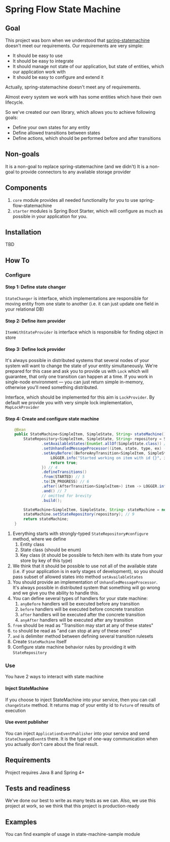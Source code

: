 # Spring Flow State Machine

## Goal

This project was born when we understood that [spring-statemachine](http://projects.spring.io/spring-statemachine/) doesn't meet our requirements.  Our requirements are very simple:

* It should be easy to use
* It should be easy to integrate
* It should manage not state of our application, but state of entities, which our application work with
* It should be easy to configure and extend it

Actually, spring-statemachine doesn't meet any of requirements.

Almost every system we work with has some entities which have their own lifecycle.

So we've created our own library, which allows you to achieve following goals:

* Define your own states for any entity
* Define allowed transitions between states
* Define actions, which should be performed before and after transitions

## Non-goals

It is a non-goal to replace spring-statemachine (and we didn't)
It is a non-goal to provide connectors to any available storage provider

## Components

1. `core` module provides all needed functionality for you to use spring-flow-statemachine
2. `starter` modules is Spring Boot Starter, which will configure as much as possible in your application for you.

## Installation

TBD

## How To

### Configure

#### Step 1: Define state changer

`StateChanger` is interface, which implementations are responsible for moving entity from one state to another (i.e. it can just update one field in your relational DB)

#### Step 2: Define item provider

`ItemWithStateProvider` is interface which is responsible for finding object in store

#### Step 3: Define lock provider

It's always possible in distributed systems that several nodes of your system will want to change the state of your entity simultaneously. We're prepared for this case and ask you to provide us with `Lock` which will guarantee, that only one transition can happen at a time. If you work in single-node environment — you can just return simple in-memory, otherwise you'll need something distributed.

Interface, which should be implemented for this aim is `LockProvider`. By default we provide you with very simple lock implementation, `MapLockProvider`

#### Step 4: Create and configure state machine

```java
    @Bean
    public StateMachine<SimpleItem, SimpleState, String> stateMachine() {
        StateRepository<SimpleItem, SimpleState, String> repository = StateRepositoryBuilder.<SimpleItem, SimpleState, String>configure() // 1
                .setAvailableStates(EnumSet.allOf(SimpleState.class)) // 2
                .setUnhandledMessageProcessor((item, state, type, ex) -> LOGGER.error("Got unhandled item with id {}, issue is {}", item, type)) // 3
                .setAnyBefore((BeforeAnyTransition<SimpleItem, SimpleState>) (item, state) -> {
                    LOGGER.info("Started working on item with id {}", item.getId());
                    return true;
                }) // 4
                .defineTransitions()
                .from(STARTED) // 5
                .to(IN_PROGRESS) // 6
                .after((AfterTransition<SimpleItem>) item -> LOGGER.info("Moved from STARTED to IN_PROGRESS")) 
                .and() // 7
                // omitted for brevity
                .build(); 

        StateMachine<SimpleItem, SimpleState, String> stateMachine = new StateMachine<>(stateProvider(), stateChanger(), lockProvider); // 8
        stateMachine.setStateRepository(repository); // 9
        return stateMachine;
    }
```

1. Everything starts with strongly-typed `StateRepository#configure` method, where we define
    1. Entity class
    2. State class (should be enum)
    3. Key class (it should be possible to fetch item with its state from your store by key of this type)
2. We think that it should be possible to use not all of the available state (i.e. if your application is in early stages of development), so you should pass subset of allowed states into method `setAvailableStates`
3. You should provide an implementation of `UnhandledMessageProcessor`. It's always possible in distributed system that something will go wrong and we give you the ability to handle this. 
4. You can define several types of handlers for your state machine:
    1. `anyBefore` handlers will be executed before any transition
    2. `before` handlers will be executed before concrete transition
    3. `after` handlers will be executed after the concrete transition
    4. `anyAfter` handlers will be executed after any transition
5. `from` should be read as "Transition may start at any of these states"
6. `to` should be read as "and can stop at any of these ones"
7. `and` is delimiter method between defining several transition rulesets
8. Create `StateMachine` itself
9. Configure state machine behavior rules by providing it with `StateRepository`

### Use

You have 2 ways to interact with state machine

#### Inject StateMachine

If you choose to inject StateMachine into your service, then you can call `changeState` method. It returns map of your entity id to `Future` of results of execution

#### Use event publisher

You can inject `ApplicationEventPublisher` into your service and send `StateChangedEvent`s there. It is the type of one-way communication when you actually don't care about the final result.

## Requirements

Project requires Java 8 and Spring 4+

## Tests and readiness

We've done our best to write as many tests as we can. Also, we use this project at work, so we think that this project is production-ready

## Examples

You can find example of usage in state-machine-sample module